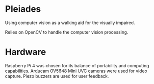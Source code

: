 # Pleiades
Using computer vision as a walking aid for the visually impaired.

Relies on OpenCV to handle the computer vision processing.

# Hardware
Raspberry Pi 4 was chosen for its balance of portability and computing capabilities.
Arducam OV5648 Mini UVC cameras were used for video capture.
Piezo buzzers are used for user feedback.
